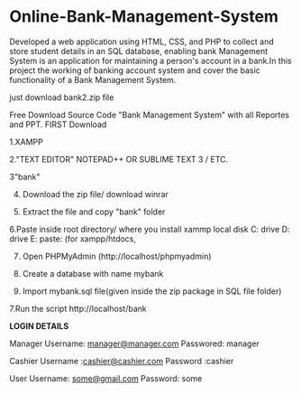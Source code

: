 # Online-Bank-Management-System
Developed a web application using HTML, CSS, and PHP to collect and store student details in an SQL database, enabling bank Management System is an application for maintaining a person's account in a bank.In this project the working of banking account system and cover the basic functionality of a Bank Management System.

just download bank2.zip file

Free Download Source Code "Bank Management System"
with all Reportes and PPT.
FIRST Download

1.XAMPP

2."TEXT EDITOR" NOTEPAD++ OR SUBLIME TEXT 3 / ETC.

3"bank"

4. Download the zip file/ download winrar

5. Extract the file and copy "bank" folder

6.Paste inside root directory/ where you install xammp local disk C: drive D: drive E: paste: (for xampp/htdocs, 

7. Open PHPMyAdmin (http://localhost/phpmyadmin)

8. Create a database with name mybank

6. Import mybank.sql file(given inside the zip package in SQL file folder)

7.Run the script http://localhost/bank

**LOGIN DETAILS** 

Manager
Username:   manager@manager.com
Passwored:  manager

Cashier
Username :cashier@cashier.com
Password :cashier

User
Username: some@gmail.com
Password: some
